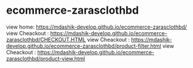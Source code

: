 # ecommerce-zarasclothbd

view home:  https://mdashik-develop.github.io/ecommerce-zarasclothbd/
view Cheackout :  https://mdashik-develop.github.io/ecommerce-zarasclothbd/CHECKOUT.HTML
view Cheackout :  https://mdashik-develop.github.io/ecommerce-zarasclothbd/product-filter.html
view Cheackout :  https://mdashik-develop.github.io/ecommerce-zarasclothbd/product-view.html
